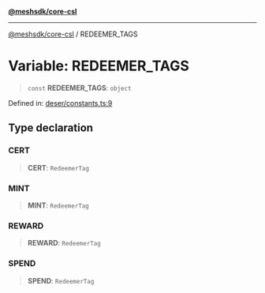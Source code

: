 [**@meshsdk/core-csl**](../README.md)

***

[@meshsdk/core-csl](../globals.md) / REDEEMER\_TAGS

# Variable: REDEEMER\_TAGS

> `const` **REDEEMER\_TAGS**: `object`

Defined in: [deser/constants.ts:9](https://github.com/MeshJS/mesh/blob/1abde1553cbd7cf2cf4e40197fc0de9e4a7d0f49/packages/mesh-core-csl/src/deser/constants.ts#L9)

## Type declaration

### CERT

> **CERT**: `RedeemerTag`

### MINT

> **MINT**: `RedeemerTag`

### REWARD

> **REWARD**: `RedeemerTag`

### SPEND

> **SPEND**: `RedeemerTag`
